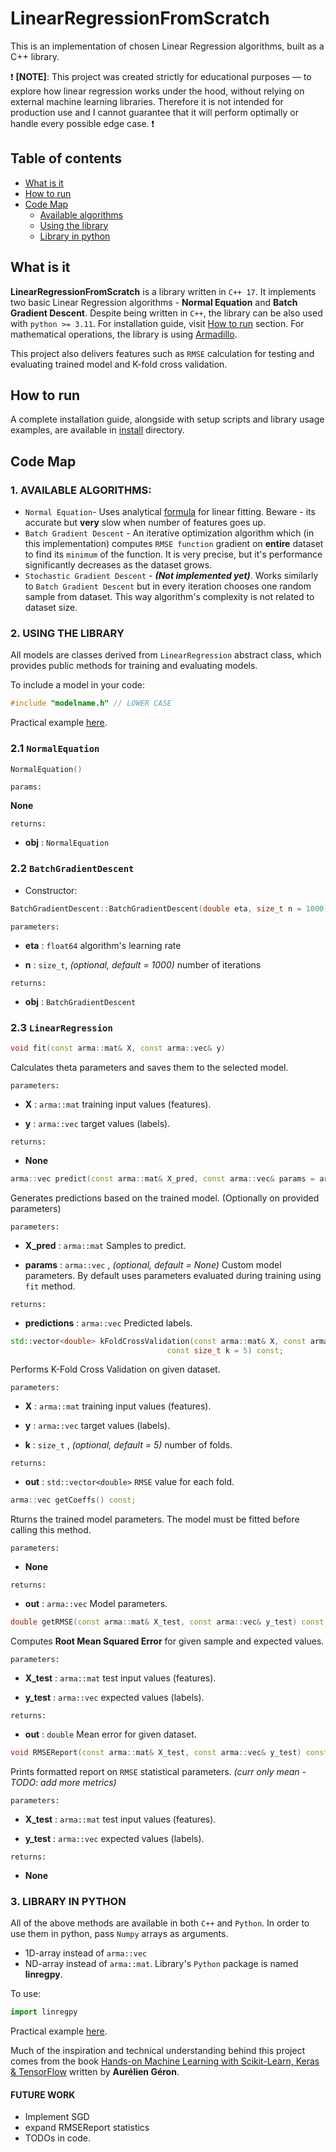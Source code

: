 # LinearRegressionFromScratch

This is an implementation of chosen Linear Regression algorithms, built as a C++ library.

:exclamation: **[NOTE]**: This project was created strictly for educational purposes — to explore how linear regression works under the hood, without relying on external machine learning libraries. Therefore it is not intended for production use and I cannot guarantee that it will perform optimally or handle every possible edge case. :exclamation:

## Table of contents
- [What is it](#what-is-it)
- [How to run](#how-to-run)
- [Code Map](#code-map)
    - [Available algorithms](#1-available-algorithms)
    - [Using the library](#2-using-the-library)
    - [Library in python](#3-library-in-python)

## What is it

**LinearRegressionFromScratch** is a library written in `C++ 17`. 
It implements two basic Linear Regression algorithms - **Normal Equation** and **Batch Gradient Descent**.
Despite being written in `C++`, the library can be also used with `python >= 3.11`. 
For installation guide, visit [How to run](#howtorun) section. 
For mathematical operations, the library is using [Armadillo](https://arma.sourceforge.net/). 

This project also delivers features such as `RMSE` calculation for testing and evaluating trained model and K-fold cross validation.

## How to run
A complete installation guide, alongside with setup scripts and library usage examples, are available in [install](./install/) directory.

## Code Map

### 1. AVAILABLE ALGORITHMS:
- `Normal Equation`- Uses analytical [formula](https://mathworld.wolfram.com/NormalEquation.html) for linear fitting. Beware - its accurate but **very** slow when number of features goes up. 
- `Batch Gradient Descent` - An iterative optimization algorithm which (in this implementation) computes `RMSE function` gradient on **entire** dataset to find its `minimum` of the function.
It is very precise, but it's performance significantly decreases as the dataset grows.
- `Stochastic Gradient Descent` - ***(Not implemented yet)***. 
Works similarly to `Batch Gradient Descent` but in every iteration chooses one random sample from dataset. This way algorithm's complexity is not related to dataset size.

### 2. USING THE LIBRARY

All models are classes derived from `LinearRegression` abstract class, which provides public methods for training and evaluating models. 

To include a model in your code:
```c++
#include "modelname.h" // LOWER CASE
```
Practical example [here](./install/example.cpp).

### 2.1 `NormalEquation`

```c++
NormalEquation() 
```

`params:`

**None**

`returns:`
- **obj** : `NormalEquation`



### 2.2 `BatchGradientDescent`
- Constructor:

```c++
BatchGradientDescent::BatchGradientDescent(double eta, size_t n = 1000)
```

`parameters:`
- **eta** : `float64`
algorithm's learning rate

- **n** : `size_t`, *(optional, default = 1000)*
number of iterations

`returns:`
- **obj** : `BatchGradientDescent`

### 2.3 `LinearRegression`


```c++
void fit(const arma::mat& X, const arma::vec& y)
```
Calculates theta parameters and saves them to the selected model.

`parameters:`
- **X** : `arma::mat`
training input values (features).

- **y** : `arma::vec`
target values (labels).


`returns:`
- **None**

```c++
arma::vec predict(const arma::mat& X_pred, const arma::vec& params = arma::vec{}) const;
```
Generates predictions based on the trained model. (Optionally on provided parameters)

`parameters:`
- **X_pred** : `arma::mat`
Samples to predict.

- **params** : `arma::vec` , *(optional, default = None)*
Custom model parameters. By default uses parameters evaluated during training using `fit` method.


`returns:`
- **predictions** : `arma::vec`
Predicted labels.


```c++
std::vector<double> kFoldCrossValidation(const arma::mat& X, const arma::vec& y,
                                   const size_t k = 5) const;
```
Performs K-Fold Cross Validation on given dataset.

`parameters:`
- **X** : `arma::mat`
training input values (features).

- **y** : `arma::vec`
target values (labels).

- **k** : `size_t` , *(optional, default = 5)*
number of folds.

`returns:`
- **out** : `std::vector<double>`
`RMSE` value for each fold.


```c++
arma::vec getCoeffs() const;
```
Rturns the trained model parameters.
The model must be fitted before calling this method.

`parameters:`
- **None**

`returns:`
- **out** : `arma::vec`
Model parameters.


```c++
double getRMSE(const arma::mat& X_test, const arma::vec& y_test) const;
```
Computes **Root Mean Squared Error** for given sample and expected values.

`parameters:`
- **X_test** : `arma::mat`
test input values (features).

- **y_test** : `arma::vec`
expected values (labels).

`returns:`
- **out** : `double`
Mean error for given dataset.

```c++
void RMSEReport(const arma::mat& X_test, const arma::vec& y_test) const;
```
Prints formatted report on `RMSE` statistical parameters. *(curr only mean - TODO: add more metrics)*

`parameters:`
- **X_test** : `arma::mat`
test input values (features).

- **y_test** : `arma::vec`
expected values (labels).

`returns:`
- **None**

### 3. LIBRARY IN PYTHON

All of the above methods are available in both `C++` and `Python`. 
In order to use them in python, pass `Numpy` arrays as arguments. 
- 1D-array instead of `arma::vec` 
- ND-array instead of `arma::mat`. 
Library's `Python` package is named **linregpy**.

To use:

```python
import linregpy
```

Practical example [here](./install/example.py).

Much of the inspiration and technical understanding behind this project comes from the book [Hands-on Machine Learning with Scikit-Learn, Keras & TensorFlow](https://www.oreilly.com/library/view/hands-on-machine-learning/9781492032632/) written by **Aurélien Géron**.


#### FUTURE WORK
- Implement SGD
- expand RMSEReport statistics
- TODOs in code. 